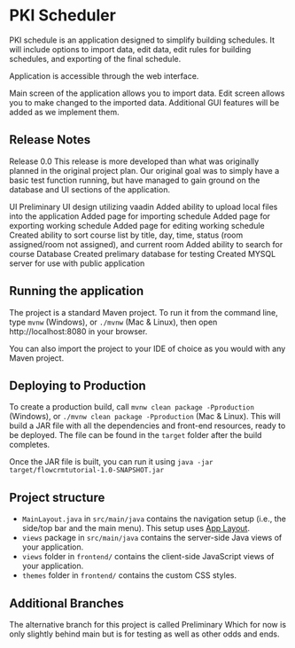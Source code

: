# PKI Scheduler

PKI schedule is an application designed to simplify building schedules. It will include options to import data, edit data, edit rules for building schedules, and exporting of the final schedule.

Application is accessible through the web interface.

Main screen of the application allows you to import data. Edit screen allows you to make changed to the imported data. Additional GUI features will be added as we implement them.

## Release Notes

Release 0.0
This release is more developed than what was originally planned in the original project plan. Our original goal was to simply have a basic test function running, but have managed to gain ground on the database and UI sections of the application.

UI
Preliminary UI design utilizing vaadin
Added ability to upload local files into the application
Added page for importing schedule
Added page for exporting working schedule
Added page for editing working schedule
Created ability to sort course list by title, day, time, status (room assigned/room not assigned), and current room
Added ability to search for course
Database
Created prelimary database for testing
Created MYSQL server for use with public application

## Running the application

The project is a standard Maven project. To run it from the command line,
type `mvnw` (Windows), or `./mvnw` (Mac & Linux), then open
http://localhost:8080 in your browser.

You can also import the project to your IDE of choice as you would with any Maven project.

## Deploying to Production

To create a production build, call `mvnw clean package -Pproduction` (Windows),
or `./mvnw clean package -Pproduction` (Mac & Linux).
This will build a JAR file with all the dependencies and front-end resources,
ready to be deployed. The file can be found in the `target` folder after the build completes.

Once the JAR file is built, you can run it using
`java -jar target/flowcrmtutorial-1.0-SNAPSHOT.jar`

## Project structure

- `MainLayout.java` in `src/main/java` contains the navigation setup (i.e., the
  side/top bar and the main menu). This setup uses
  [App Layout](https://vaadin.com/docs/components/app-layout).
- `views` package in `src/main/java` contains the server-side Java views of your application.
- `views` folder in `frontend/` contains the client-side JavaScript views of your application.
- `themes` folder in `frontend/` contains the custom CSS styles.

## Additional Branches 
The alternative branch for this project is called Preliminary Which for now is only slightly behind main but is for testing as well as other odds and ends.

